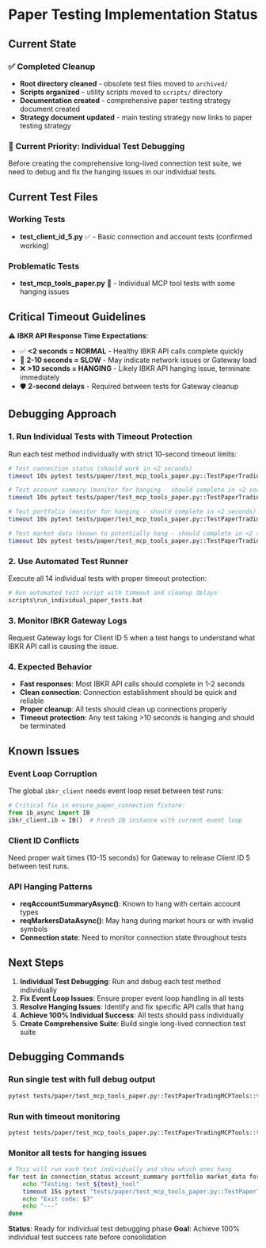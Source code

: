 # Paper Testing Implementation Status

## Current State

### ✅ Completed Cleanup
- **Root directory cleaned** - obsolete test files moved to `archived/` 
- **Scripts organized** - utility scripts moved to `scripts/` directory
- **Documentation created** - comprehensive paper testing strategy document created
- **Strategy document updated** - main testing strategy now links to paper testing strategy

### 🔄 Current Priority: Individual Test Debugging

Before creating the comprehensive long-lived connection test suite, we need to debug and fix the hanging issues in our individual tests.

## Current Test Files

### Working Tests
- **test_client_id_5.py** ✅ - Basic connection and account tests (confirmed working)

### Problematic Tests  
- **test_mcp_tools_paper.py** 🔄 - Individual MCP tool tests with some hanging issues

## Critical Timeout Guidelines

⚠️ **IBKR API Response Time Expectations**:
- ✅ **<2 seconds = NORMAL** - Healthy IBKR API calls complete quickly
- 🔄 **2-10 seconds = SLOW** - May indicate network issues or Gateway load  
- ❌ **>10 seconds = HANGING** - Likely IBKR API hanging issue, terminate immediately
- 🛡️ **2-second delays** - Required between tests for Gateway cleanup

## Debugging Approach

### 1. Run Individual Tests with Timeout Protection
Run each test method individually with strict 10-second timeout limits:

```bash
# Test connection status (should work in <2 seconds)
timeout 10s pytest tests/paper/test_mcp_tools_paper.py::TestPaperTradingMCPTools::test_connection_status_tool -v -s --tb=short

# Test account summary (monitor for hanging - should complete in <2 seconds)
timeout 10s pytest tests/paper/test_mcp_tools_paper.py::TestPaperTradingMCPTools::test_account_summary_tool -v -s --tb=short

# Test portfolio (monitor for hanging - should complete in <2 seconds)
timeout 10s pytest tests/paper/test_mcp_tools_paper.py::TestPaperTradingMCPTools::test_portfolio_tool -v -s --tb=short

# Test market data (known to potentially hang - should complete in <2 seconds)
timeout 10s pytest tests/paper/test_mcp_tools_paper.py::TestPaperTradingMCPTools::test_market_data_tool -v -s --tb=short
```

### 2. Use Automated Test Runner
Execute all 14 individual tests with proper timeout protection:
```bash
# Run automated test script with timeout and cleanup delays
scripts\run_individual_paper_tests.bat
```

### 3. Monitor IBKR Gateway Logs
Request Gateway logs for Client ID 5 when a test hangs to understand what IBKR API call is causing the issue.

### 4. Expected Behavior
- **Fast responses**: Most IBKR API calls should complete in 1-2 seconds
- **Clean connection**: Connection establishment should be quick and reliable
- **Proper cleanup**: All tests should clean up connections properly
- **Timeout protection**: Any test taking >10 seconds is hanging and should be terminated

## Known Issues

### Event Loop Corruption
The global `ibkr_client` needs event loop reset between test runs:
```python
# Critical fix in ensure_paper_connection fixture:
from ib_async import IB
ibkr_client.ib = IB()  # Fresh IB instance with current event loop
```

### Client ID Conflicts
Need proper wait times (10-15 seconds) for Gateway to release Client ID 5 between test runs.

### API Hanging Patterns
- **reqAccountSummaryAsync()**: Known to hang with certain account types
- **reqMarkersDataAsync()**: May hang during market hours or with invalid symbols
- **Connection state**: Need to monitor connection state throughout tests

## Next Steps

1. **Individual Test Debugging**: Run and debug each test method individually
2. **Fix Event Loop Issues**: Ensure proper event loop handling in all tests
3. **Resolve Hanging Issues**: Identify and fix specific API calls that hang
4. **Achieve 100% Individual Success**: All tests should pass individually
5. **Create Comprehensive Suite**: Build single long-lived connection test suite

## Debugging Commands

### Run single test with full debug output
```bash
pytest tests/paper/test_mcp_tools_paper.py::TestPaperTradingMCPTools::test_connection_status_tool -v -s --tb=long --capture=no
```

### Run with timeout monitoring
```bash
pytest tests/paper/test_mcp_tools_paper.py::TestPaperTradingMCPTools::test_account_summary_tool -v -s --timeout=15
```

### Monitor all tests for hanging issues
```bash
# This will run each test individually and show which ones hang
for test in connection_status account_summary portfolio market_data forex_rates currency_conversion symbol_resolution; do
    echo "Testing: test_${test}_tool"
    timeout 15s pytest "tests/paper/test_mcp_tools_paper.py::TestPaperTradingMCPTools::test_${test}_tool" -v -s --tb=short
    echo "Exit code: $?"
    echo "---"
done
```

**Status**: Ready for individual test debugging phase
**Goal**: Achieve 100% individual test success rate before consolidation
